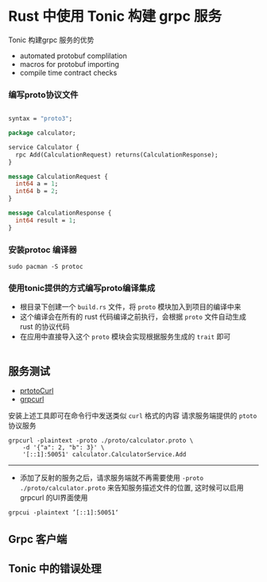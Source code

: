 
# Rust 中使用 Tonic 构建 grpc 服务

Tonic 构建grpc 服务的优势

- automated protobuf complilation
- macros for protobuf importing
- compile time contract checks


### 编写proto协议文件

```proto

syntax = "proto3";

package calculator;

service Calculator {
  rpc Add(CalculationRequest) returns(CalculationResponse);
}

message CalculationRequest {
  int64 a = 1;
  int64 b = 2;
}

message CalculationResponse {
  int64 result = 1;
}
```

### 安装protoc 编译器

```shell
sudo pacman -S protoc
```

### 使用tonic提供的方式编写proto编译集成

- 根目录下创建一个 `build.rs` 文件，将 `proto` 模块加入到项目的编译中来
- 这个编译会在所有的 rust 代码编译之前执行，会根据 `proto` 文件自动生成 rust 的协议代码
- 在应用中直接导入这个 `proto` 模块会实现根据服务生成的 `trait` 即可

```rs

```


## 服务测试 

- [prtotoCurl](https://github.com/qaware/protocurl)
- [grpcurl](https://github.com/fullstorydev/grpcurl)

安装上述工具即可在命令行中发送类似 `curl` 格式的内容
请求服务端提供的 `ptoto` 协议服务

```shell
grpcurl -plaintext -proto ./proto/calculator.proto \
    -d '{"a": 2, "b": 3}' \
    '[::1]:50051' calculator.CalculatorService.Add

```
---

- 添加了反射的服务之后，请求服务端就不再需要使用 `-proto ./proto/calculator.proto` 
来告知服务描述文件的位置, 这时候可以启用 grpcurl 的UI界面使用

```shell
grpcui -plaintext ’[::1]:50051‘
```


## Grpc 客户端




## Tonic 中的错误处理
